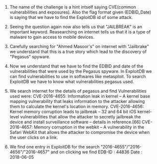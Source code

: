 1. The name of the challenge is a hint intself saying CVE(common vulnerabilities and exposures). 
Also the flag format given (EDBID_Date) is saying that we have to find the ExploitDB id of some attack.

2. Seeing the question again now also tells us that "JAILBREAK" is an important keyword.
Reasearching on internet tells us that it is a type of malware to gain access to mobile devices.

3. Carefully searching for "Ahmed Masoor's" on internet with "Jailbrake" we understand that this is a true story which lead to the discovery of "Pegasus" spyware.

4. Now we understand that we have to find the EDBID and date of the vulnerabilities that were used by the Pegasus spyware.
In ExploitDB we can find vulnerabilities to use in softwares like metasploit. To search ExploitDB we have to know what vulnerabilities pegasus used.

5. We search internet for the details of pegasus and find Vulnerabilities used were:
CVE-2016-4655: Information leak in kernel – A kernel base mapping vulnerability that leaks information to the attacker allowing them to calculate the kernel's location in memory.
CVE-2016-4656: Kernel memory corruption leads to jailbreak – 32 and 64 bit iOS kernel-level vulnerabilities that allow the attacker to secretly jailbreak the device and install surveillance software – details in reference.[66]
CVE-2016-4657: Memory corruption in the webkit – A vulnerability in the Safari WebKit that allows the attacker to compromise the device when the user clicks on a link.

6. We find one entry in ExploitDB for the search "2016-4655"/"2016-4656"/"2016-4657" and on clicking we find 
EDB-ID : 44836
Date : 2018-06-05
